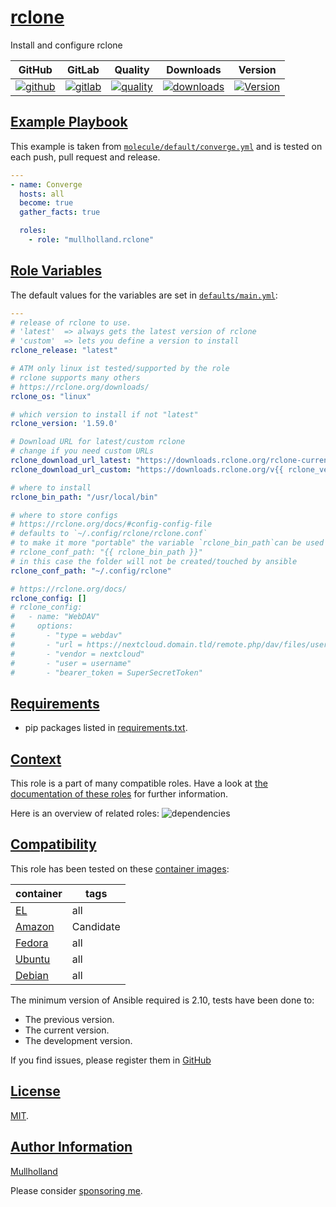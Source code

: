 # [rclone](#rclone)

Install and configure rclone

|GitHub|GitLab|Quality|Downloads|Version|
|------|------|-------|---------|-------|
|[![github](https://github.com/mullholland/ansible-role-rclone/workflows/Ansible%20Molecule/badge.svg)](https://github.com/mullholland/ansible-role-rclone/actions)|[![gitlab](https://gitlab.com/opensourceunicorn/ansible-role-rclone/badges/master/pipeline.svg)](https://gitlab.com/opensourceunicorn/ansible-role-rclone)|[![quality](https://img.shields.io/ansible/quality/59780)](https://galaxy.ansible.com/mullholland/rclone)|[![downloads](https://img.shields.io/ansible/role/d/59780)](https://galaxy.ansible.com/mullholland/rclone)|[![Version](https://img.shields.io/github/release/mullholland/ansible-role-rclone.svg)](https://github.com/mullholland/ansible-role-rclone/releases/)|

## [Example Playbook](#example-playbook)

This example is taken from [`molecule/default/converge.yml`](https://github.com/mullholland/ansible-role-rclone/blob/master/molecule/default/converge.yml) and is tested on each push, pull request and release.

```yaml
---
- name: Converge
  hosts: all
  become: true
  gather_facts: true

  roles:
    - role: "mullholland.rclone"
```


## [Role Variables](#role-variables)

The default values for the variables are set in [`defaults/main.yml`](https://github.com/mullholland/ansible-role-rclone/blob/master/defaults/main.yml):

```yaml
---
# release of rclone to use.
# 'latest'  => always gets the latest version of rclone
# 'custom'  => lets you define a version to install
rclone_release: "latest"

# ATM only linux ist tested/supported by the role
# rclone supports many others
# https://rclone.org/downloads/
rclone_os: "linux"

# which version to install if not "latest"
rclone_version: '1.59.0'

# Download URL for latest/custom rclone
# change if you need custom URLs
rclone_download_url_latest: "https://downloads.rclone.org/rclone-current-{{ rclone_os }}-{{ rclone_arch }}.zip"
rclone_download_url_custom: "https://downloads.rclone.org/v{{ rclone_version }}/rclone-v{{ rclone_version }}-{{ rclone_os }}-{{ rclone_arch }}.zip"

# where to install
rclone_bin_path: "/usr/local/bin"

# where to store configs
# https://rclone.org/docs/#config-config-file
# defaults to `~/.config/rclone/rclone.conf`
# to make it more "portable" the variable `rclone_bin_path`can be used to store the config alongside the binary
# rclone_conf_path: "{{ rclone_bin_path }}"
# in this case the folder will not be created/touched by ansible
rclone_conf_path: "~/.config/rclone"

# https://rclone.org/docs/
rclone_config: []
# rclone_config:
#   - name: "WebDAV"
#     options:
#       - "type = webdav"
#       - "url = https://nextcloud.domain.tld/remote.php/dav/files/username/"
#       - "vendor = nextcloud"
#       - "user = username"
#       - "bearer_token = SuperSecretToken"
```

## [Requirements](#requirements)

- pip packages listed in [requirements.txt](https://github.com/mullholland/ansible-role-rclone/blob/master/requirements.txt).


## [Context](#context)

This role is a part of many compatible roles. Have a look at [the documentation of these roles](https://mullholland.net) for further information.

Here is an overview of related roles:
![dependencies](https://raw.githubusercontent.com/mullholland/ansible-role-rclone/png/requirements.png "Dependencies")

## [Compatibility](#compatibility)

This role has been tested on these [container images](https://hub.docker.com/u/mullholland):

|container|tags|
|---------|----|
|[EL](https://hub.docker.com/repository/docker/mullholland/docker-centos-systemd/general)|all|
|[Amazon](https://hub.docker.com/repository/docker/mullholland/docker-amazonlinux-systemd/general)|Candidate|
|[Fedora](https://hub.docker.com/repository/docker/mullholland/docker-fedora-systemd/general)|all|
|[Ubuntu](https://hub.docker.com/repository/docker/mullholland/docker-ubuntu-systemd/general)|all|
|[Debian](https://hub.docker.com/repository/docker/mullholland/docker-debian-systemd/general)|all|

The minimum version of Ansible required is 2.10, tests have been done to:

- The previous version.
- The current version.
- The development version.

If you find issues, please register them in [GitHub](https://github.com/mullholland/ansible-role-rclone/issues)

## [License](#license)

[MIT](https://github.com/mullholland/ansible-role-rclone/blob/master/LICENSE).

## [Author Information](#author-information)

[Mullholland](https://mullholland.net)

Please consider [sponsoring me](https://github.com/sponsors/mullholland).
